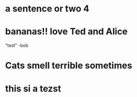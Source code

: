 # a sentence or two 4
# bananas!! love Ted and Alice

"test" -bob

# Cats smell terrible sometimes

# this si a tezst